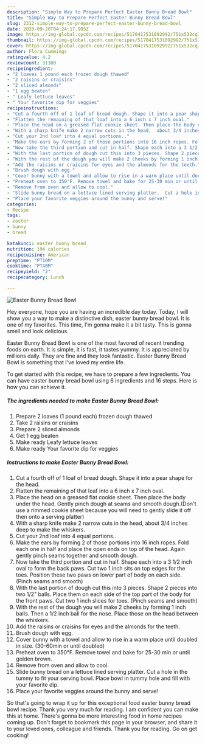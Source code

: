 ```yaml
---
description: "Simple Way to Prepare Perfect Easter Bunny Bread Bowl"
title: "Simple Way to Prepare Perfect Easter Bunny Bread Bowl"
slug: 2312-simple-way-to-prepare-perfect-easter-bunny-bread-bowl
date: 2020-09-20T04:24:17.905Z
image: https://img-global.cpcdn.com/recipes/5170417531092992/751x532cq70/easter-bunny-bread-bowl-recipe-main-photo.jpg
thumbnail: https://img-global.cpcdn.com/recipes/5170417531092992/751x532cq70/easter-bunny-bread-bowl-recipe-main-photo.jpg
cover: https://img-global.cpcdn.com/recipes/5170417531092992/751x532cq70/easter-bunny-bread-bowl-recipe-main-photo.jpg
author: Flora Cummings
ratingvalue: 4.2
reviewcount: 31380
recipeingredient:
- "2 loaves 1 pound each frozen dough thawed"
- "2 raisins or craisins"
- "2 sliced almonds"
- "1 egg beaten"
- " Leafy lettuce leaves"
- " Your favorite dip for veggies"
recipeinstructions:
- "Cut a fourth off of 1 loaf of bread dough. Shape it into a pear shape for the head."
- "Flatten the remaining of that loaf into a 6 inch x 7 inch oval."
- "Place the head on a greased flat cookie sheet. Then place the body under the head. Gently  pinch dough at seams and smooth dough.(Don&#39;t use a rimmed cookie sheet because you will need to gently slide it off then onto a serving platter)"
- "With a sharp knife make 2 narrow cuts in the head,  about 3/4 inches deep to make the whiskers."
- "Cut your 2nd loaf into 4 equal portions.."
- "Make the ears by forming 2 of those portions into 16 inch ropes. Fold each one in half and place the open ends on top of the head. Again gently pinch seams together and smooth dough."
- "Now take the third portion and cut in half. Shape each into a 3 1/2 inch oval to form  the back paws. Cut two 1 inch sits on top edges for the toes. Position these two paws on lower part of body on each side. (Pinch seams and smooth)"
- "With the last portion of dough cut this into 3 pieces. Shape 2 pieces into two 1/2&#34; balls. Place them on each side of the top part of the body for the front paws. Cut two 1 inch slices for toes. (Pinch seams and smooth)"
- "With the rest of the dough you will make 2 cheeks by forming 1 inch balls. Then a 1/2 inch ball for the nose. Place those on the head between the whiskers."
- "Add the raisins or craisins for eyes and the almonds for the teeth."
- "Brush dough with egg."
- "Cover bunny with a towel and allow to rise in a warm place until doubled in size. (30-60min or until doubled)"
- "Preheat oven to 350°F. Remove towel and bake for 25-30 min or until golden brown."
- "Remove from oven and allow to cool."
- "Slide bunny bread on a lettuce lined serving platter.  Cut a hole in the tummy  to fit your serving bowl.  Place bowl in tummy hole and fill with your favorite dip."
- "Place your favorite veggies around the bunny and serve!"
categories:
- Recipe
tags:
- easter
- bunny
- bread

katakunci: easter bunny bread 
nutrition: 194 calories
recipecuisine: American
preptime: "PT10M"
cooktime: "PT40M"
recipeyield: "2"
recipecategory: Lunch

---
```



![Easter Bunny Bread Bowl](https://img-global.cpcdn.com/recipes/5170417531092992/751x532cq70/easter-bunny-bread-bowl-recipe-main-photo.jpg)

Hey everyone, hope you are having an incredible day today. Today, I will show you a way to make a distinctive dish, easter bunny bread bowl. It is one of my favorites. This time, I'm gonna make it a bit tasty. This is gonna smell and look delicious.

Easter Bunny Bread Bowl is one of the most favored of recent trending foods on earth. It is simple, it is fast, it tastes yummy. It is appreciated by millions daily. They are fine and they look fantastic. Easter Bunny Bread Bowl is something that I've loved my entire life.




To get started with this recipe, we have to prepare a few ingredients. You can have easter bunny bread bowl using 6 ingredients and 16 steps. Here is how you can achieve it.

<!--inarticleads1-->

##### The ingredients needed to make Easter Bunny Bread Bowl:

1. Prepare 2 loaves (1 pound each) frozen dough thawed
1. Take 2 raisins or craisins
1. Prepare 2 sliced almonds
1. Get 1 egg beaten
1. Make ready  Leafy lettuce leaves
1. Make ready  Your favorite dip for veggies




<!--inarticleads2-->

##### Instructions to make Easter Bunny Bread Bowl:

1. Cut a fourth off of 1 loaf of bread dough. Shape it into a pear shape for the head.
1. Flatten the remaining of that loaf into a 6 inch x 7 inch oval.
1. Place the head on a greased flat cookie sheet. Then place the body under the head. Gently  pinch dough at seams and smooth dough.(Don&#39;t use a rimmed cookie sheet because you will need to gently slide it off then onto a serving platter)
1. With a sharp knife make 2 narrow cuts in the head,  about 3/4 inches deep to make the whiskers.
1. Cut your 2nd loaf into 4 equal portions..
1. Make the ears by forming 2 of those portions into 16 inch ropes. Fold each one in half and place the open ends on top of the head. Again gently pinch seams together and smooth dough.
1. Now take the third portion and cut in half. Shape each into a 3 1/2 inch oval to form  the back paws. Cut two 1 inch sits on top edges for the toes. Position these two paws on lower part of body on each side. (Pinch seams and smooth)
1. With the last portion of dough cut this into 3 pieces. Shape 2 pieces into two 1/2&#34; balls. Place them on each side of the top part of the body for the front paws. Cut two 1 inch slices for toes. (Pinch seams and smooth)
1. With the rest of the dough you will make 2 cheeks by forming 1 inch balls. Then a 1/2 inch ball for the nose. Place those on the head between the whiskers.
1. Add the raisins or craisins for eyes and the almonds for the teeth.
1. Brush dough with egg.
1. Cover bunny with a towel and allow to rise in a warm place until doubled in size. (30-60min or until doubled)
1. Preheat oven to 350°F. Remove towel and bake for 25-30 min or until golden brown.
1. Remove from oven and allow to cool.
1. Slide bunny bread on a lettuce lined serving platter.  Cut a hole in the tummy  to fit your serving bowl.  Place bowl in tummy hole and fill with your favorite dip.
1. Place your favorite veggies around the bunny and serve!




So that's going to wrap it up for this exceptional food easter bunny bread bowl recipe. Thank you very much for reading. I am confident you can make this at home. There's gonna be more interesting food in home recipes coming up. Don't forget to bookmark this page in your browser, and share it to your loved ones, colleague and friends. Thank you for reading. Go on get cooking!
